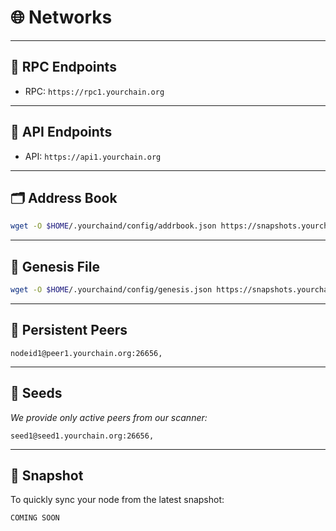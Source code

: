 # 🌐 Networks

---

## 📡 RPC Endpoints
- RPC: `https://rpc1.yourchain.org`

---

## 🔎 API Endpoints
- API: `https://api1.yourchain.org`

---

## 🗂 Address Book
```bash
wget -O $HOME/.yourchaind/config/addrbook.json https://snapshots.yourchain.org/addrbook.json
```

---

## 📜 Genesis File  
```bash
wget -O $HOME/.yourchaind/config/genesis.json https://snapshots.yourchain.org/genesis.json
```

---

## 🔗 Persistent Peers
```text
nodeid1@peer1.yourchain.org:26656,
```

---

## 🌱 Seeds
*We provide only active peers from our scanner:*
```text
seed1@seed1.yourchain.org:26656,
```

---

## 💾 Snapshot
To quickly sync your node from the latest snapshot:  
```bash
COMING SOON
```
